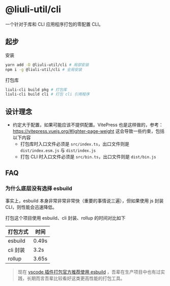# @liuli-util/cli

一个针对于库和 CLI 应用程序打包的零配置 CLI。

## 起步

安装

```sh
yarn add -D @liuli-util/cli # 局部安装
npm i -g @liuli-util/cli # 全局安装
```

打包库

```sh
liuli-cli build pkg # 打包库
liuli-cli build cli # 打包 cli 引用程序
```

## 设计理念

- 约定大于配置，如果可能应该不提供配置。VitePress 也是这样做的，参考：https://vitepress.vuejs.org/#lighter-page-weight
  这会导致一些约束，包括以下内容
  - 打包库时入口文件必须是 `src/index.ts`，出口文件则是 `dist/index.esm.js` 与 `dist/index.js`
  - 打包 CLI 时入口文件必须是 `src/bin.ts`，出口文件则是 `dist/bin.js`

## FAQ

### 为什么底层没有选择 esbuild

事实上，esbuild 本身非常非常非常快（重要的事情说三遍），但如果使用 js 封装 CLI，则性能会迅速降低。

打包这个项目使用 esbuild、cli 封装、rollup 的时间对比如下

| 打包方式 | 时间  |
| -------- | ----- |
| esbuild  | 0.49s |
| cli 封装 | 3.2s  |
| rollup   | 3.65s |

> 现在 [vscode 插件打包官方推荐使用 esbuild](https://code.visualstudio.com/api/working-with-extensions/bundling-extension) ，吾辈在生产项目中也有过实践，长期而言吾辈比较看好这类更高性能的打包工具。
